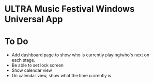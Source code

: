 ﻿ULTRA Music Festival Windows Universal App
=====

# To Do
* Add dashboard page to show who is currently playing/who's next on each stage.
* Be able to set lock screen
* Show calendar view
* On calendar view, show what the time currently is